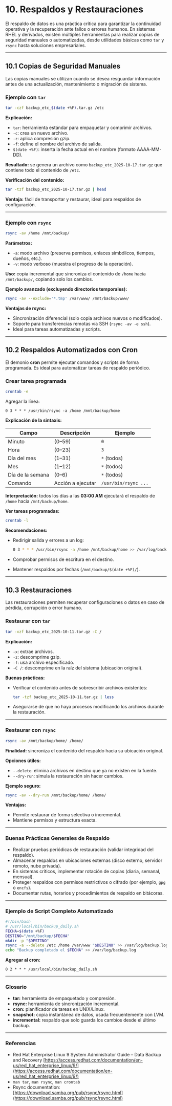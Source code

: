 # 10. Respaldos y Restauraciones

El respaldo de datos es una práctica crítica para garantizar la continuidad operativa y la recuperación ante fallos o errores humanos. En sistemas RHEL y derivados, existen múltiples herramientas para realizar copias de seguridad manuales o automatizadas, desde utilidades básicas como `tar` y `rsync` hasta soluciones empresariales.

---

## 10.1 Copias de Seguridad Manuales

Las copias manuales se utilizan cuando se desea resguardar información antes de una actualización, mantenimiento o migración de sistema.

### Ejemplo con `tar`

```bash
tar -czf backup_etc_$(date +%F).tar.gz /etc
```

**Explicación:**

* `tar`: herramienta estándar para empaquetar y comprimir archivos.
* `-c`: crea un nuevo archivo.
* `-z`: aplica compresión gzip.
* `-f`: define el nombre del archivo de salida.
* `$(date +%F)`: inserta la fecha actual en el nombre (formato AAAA-MM-DD).

**Resultado:** se genera un archivo como `backup_etc_2025-10-17.tar.gz` que contiene todo el contenido de `/etc`.

**Verificación del contenido:**

```bash
tar -tzf backup_etc_2025-10-17.tar.gz | head
```

**Ventaja:** fácil de transportar y restaurar, ideal para respaldos de configuración.

---

### Ejemplo con `rsync`

```bash
rsync -av /home /mnt/backup/
```

**Parámetros:**

* `-a`: modo archivo (preserva permisos, enlaces simbólicos, tiempos, dueños, etc.).
* `-v`: modo verboso (muestra el progreso de la operación).

**Uso:** copia incremental que sincroniza el contenido de `/home` hacia `/mnt/backup/`, copiando solo los cambios.

**Ejemplo avanzado (excluyendo directorios temporales):**

```bash
rsync -av --exclude='*.tmp' /var/www/ /mnt/backup/www/
```

**Ventajas de rsync:**

* Sincronización diferencial (solo copia archivos nuevos o modificados).
* Soporte para transferencias remotas vía SSH (`rsync -av -e ssh`).
* Ideal para tareas automatizadas y scripts.

---

## 10.2 Respaldos Automatizados con Cron

El demonio **cron** permite ejecutar comandos y scripts de forma programada. Es ideal para automatizar tareas de respaldo periódico.

### Crear tarea programada

```bash
crontab -e
```

Agregar la línea:

```
0 3 * * * /usr/bin/rsync -a /home /mnt/backup/home
```

**Explicación de la sintaxis:**

| Campo            | Descripción       | Ejemplo              |
| ---------------- | ----------------- | -------------------- |
| Minuto           | (0–59)            | `0`                  |
| Hora             | (0–23)            | `3`                  |
| Día del mes      | (1–31)            | `*` (todos)          |
| Mes              | (1–12)            | `*` (todos)          |
| Día de la semana | (0–6)             | `*` (todos)          |
| Comando          | Acción a ejecutar | `/usr/bin/rsync ...` |

**Interpretación:** todos los días a las **03:00 AM** ejecutará el respaldo de `/home` hacia `/mnt/backup/home`.

**Ver tareas programadas:**

```bash
crontab -l
```

**Recomendaciones:**

* Redirigir salida y errores a un log:

  ```bash
  0 3 * * * /usr/bin/rsync -a /home /mnt/backup/home >> /var/log/backup.log 2>&1
  ```
* Comprobar permisos de escritura en el destino.
* Mantener respaldos por fechas (`/mnt/backup/$(date +%F)/`).

---

## 10.3 Restauraciones

Las restauraciones permiten recuperar configuraciones o datos en caso de pérdida, corrupción o error humano.

### Restaurar con `tar`

```bash
tar -xzf backup_etc_2025-10-11.tar.gz -C /
```

**Explicación:**

* `-x`: extrae archivos.
* `-z`: descomprime gzip.
* `-f`: usa archivo especificado.
* `-C /`: descomprime en la raíz del sistema (ubicación original).

**Buenas prácticas:**

* Verificar el contenido antes de sobrescribir archivos existentes:

  ```bash
  tar -tzf backup_etc_2025-10-11.tar.gz | less
  ```
* Asegurarse de que no haya procesos modificando los archivos durante la restauración.

---

### Restaurar con `rsync`

```bash
rsync -av /mnt/backup/home/ /home/
```

**Finalidad:** sincroniza el contenido del respaldo hacia su ubicación original.

**Opciones útiles:**

* `--delete`: elimina archivos en destino que ya no existen en la fuente.
* `--dry-run`: simula la restauración sin hacer cambios.

**Ejemplo seguro:**

```bash
rsync -av --dry-run /mnt/backup/home/ /home/
```

**Ventajas:**

* Permite restaurar de forma selectiva o incremental.
* Mantiene permisos y estructura exacta.

---

### Buenas Prácticas Generales de Respaldo

* Realizar pruebas periódicas de restauración (validar integridad del respaldo).
* Almacenar respaldos en ubicaciones externas (disco externo, servidor remoto, nube privada).
* En sistemas críticos, implementar rotación de copias (diaria, semanal, mensual).
* Proteger respaldos con permisos restrictivos o cifrado (por ejemplo, `gpg` o `encfs`).
* Documentar rutas, horarios y procedimientos de respaldo en bitácoras.

---

### Ejemplo de Script Completo Automatizado

```bash
#!/bin/bash
# /usr/local/bin/backup_daily.sh
FECHA=$(date +%F)
DESTINO="/mnt/backup/$FECHA"
mkdir -p "$DESTINO"
rsync -a --delete /etc /home /var/www "$DESTINO" >> /var/log/backup.log 2>&1
echo "Backup completado el $FECHA" >> /var/log/backup.log
```

**Agregar al cron:**

```
0 2 * * * /usr/local/bin/backup_daily.sh
```

---

### Glosario

* **tar:** herramienta de empaquetado y compresión.
* **rsync:** herramienta de sincronización incremental.
* **cron:** planificador de tareas en UNIX/Linux.
* **snapshot:** copia instantánea de datos, usada frecuentemente con LVM.
* **incremental:** respaldo que solo guarda los cambios desde el último backup.

---

### Referencias

* Red Hat Enterprise Linux 9 System Administrator Guide – Data Backup and Recovery
  [https://access.redhat.com/documentation/en-us/red_hat_enterprise_linux/9/](https://access.redhat.com/documentation/en-us/red_hat_enterprise_linux/9/)
* `man tar`, `man rsync`, `man crontab`
* Rsync documentation: [https://download.samba.org/pub/rsync/rsync.html](https://download.samba.org/pub/rsync/rsync.html)
